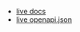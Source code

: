 - [live docs](https://diaspora-web-service.ml22sevubfnks.us-east-1.cs.amazonlightsail.com/)
- [live openapi.json](https://diaspora-web-service.ml22sevubfnks.us-east-1.cs.amazonlightsail.com/openapi.json)

